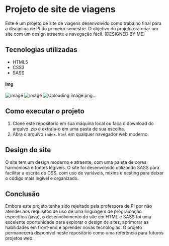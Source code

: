 # Projeto de site de viagens

Este é um projeto de site de viagens desenvolvido como trabalho final para a disciplina de PI do primeiro semestre. O objetivo do projeto era criar um site com um design atraente e navegação fácil.
(DESIGNED BY ME)
## Tecnologias utilizadas

- HTML5
- CSS3
- SASS
#### Img
![image](https://github.com/user-attachments/assets/b670dbe3-2345-468b-a59e-854d840d345c)
![image](https://github.com/user-attachments/assets/bf460c6b-bcb9-46d0-ae26-6131db898a22)
![Uploading image.png…]()


## Como executar o projeto

1. Clone este repositório em sua máquina local ou faça o download do arquivo .zip e extraia-o em uma pasta de sua escolha.
2. Abra o arquivo `index.html` em qualquer navegador web moderno.

## Design do site

O site tem um design moderno e atraente, com uma paleta de cores harmoniosa e fontes legíveis. O site foi desenvolvido utilizando SASS para facilitar a escrita do CSS, com uso de variáveis, mixins e nesting para deixar o código mais legível e organizado.

## Conclusão

Embora este projeto tenha sido rejeitado pela professora de PI por não atender aos requisitos de uso de uma linguagem de programação específica (java), o desenvolvimento do site em HTML e SASS foi uma excelente oportunidade para explorar o design de sites, aprimorar as habilidades em front-end e aprender novas tecnologias. O projeto permanecerá disponível neste repositório como uma referência para futuros projetos web.
